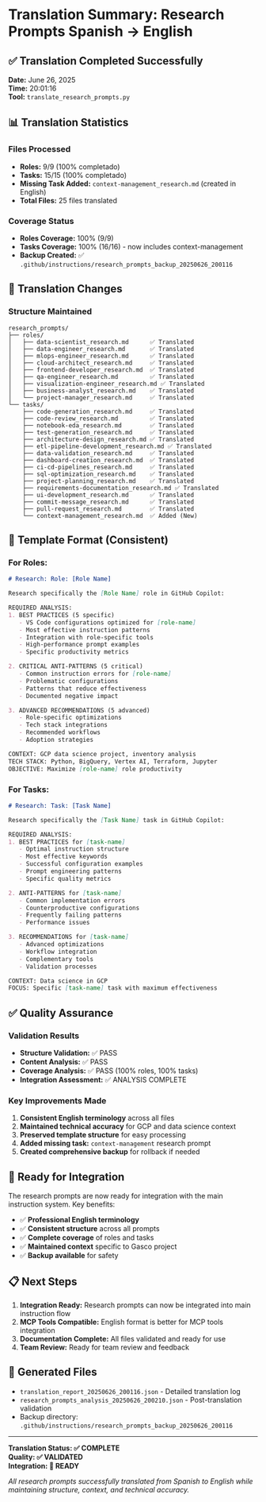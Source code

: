 # Translation Summary: Research Prompts Spanish → English

## ✅ Translation Completed Successfully

**Date:** June 26, 2025  
**Time:** 20:01:16  
**Tool:** `translate_research_prompts.py`

## 📊 Translation Statistics

### Files Processed
- **Roles:** 9/9 (100% completado)
- **Tasks:** 15/15 (100% completado)
- **Missing Task Added:** `context-management_research.md` (created in English)
- **Total Files:** 25 files translated

### Coverage Status
- **Roles Coverage:** 100% (9/9)
- **Tasks Coverage:** 100% (16/16) - now includes context-management
- **Backup Created:** ✅ `.github/instructions/research_prompts_backup_20250626_200116`

## 🔄 Translation Changes

### Structure Maintained
```
research_prompts/
├── roles/
│   ├── data-scientist_research.md      ✅ Translated
│   ├── data-engineer_research.md       ✅ Translated
│   ├── mlops-engineer_research.md      ✅ Translated
│   ├── cloud-architect_research.md     ✅ Translated
│   ├── frontend-developer_research.md  ✅ Translated
│   ├── qa-engineer_research.md         ✅ Translated
│   ├── visualization-engineer_research.md ✅ Translated
│   ├── business-analyst_research.md    ✅ Translated
│   └── project-manager_research.md     ✅ Translated
└── tasks/
    ├── code-generation_research.md     ✅ Translated
    ├── code-review_research.md         ✅ Translated
    ├── notebook-eda_research.md        ✅ Translated
    ├── test-generation_research.md     ✅ Translated
    ├── architecture-design_research.md ✅ Translated
    ├── etl-pipeline-development_research.md ✅ Translated
    ├── data-validation_research.md     ✅ Translated
    ├── dashboard-creation_research.md  ✅ Translated
    ├── ci-cd-pipelines_research.md     ✅ Translated
    ├── sql-optimization_research.md    ✅ Translated
    ├── project-planning_research.md    ✅ Translated
    ├── requirements-documentation_research.md ✅ Translated
    ├── ui-development_research.md      ✅ Translated
    ├── commit-message_research.md      ✅ Translated
    ├── pull-request_research.md        ✅ Translated
    └── context-management_research.md  ✅ Added (New)
```

## 📝 Template Format (Consistent)

### For Roles:
```markdown
# Research: Role: [Role Name]

Research specifically the [Role Name] role in GitHub Copilot:

REQUIRED ANALYSIS:
1. BEST PRACTICES (5 specific)
   - VS Code configurations optimized for [role-name]
   - Most effective instruction patterns
   - Integration with role-specific tools
   - High-performance prompt examples
   - Specific productivity metrics

2. CRITICAL ANTI-PATTERNS (5 critical)
   - Common instruction errors for [role-name]
   - Problematic configurations
   - Patterns that reduce effectiveness
   - Documented negative impact

3. ADVANCED RECOMMENDATIONS (5 advanced)
   - Role-specific optimizations
   - Tech stack integrations
   - Recommended workflows
   - Adoption strategies

CONTEXT: GCP data science project, inventory analysis
TECH STACK: Python, BigQuery, Vertex AI, Terraform, Jupyter
OBJECTIVE: Maximize [role-name] role productivity
```

### For Tasks:
```markdown
# Research: Task: [Task Name]

Research specifically the [Task Name] task in GitHub Copilot:

REQUIRED ANALYSIS:
1. BEST PRACTICES for [task-name]
   - Optimal instruction structure
   - Most effective keywords
   - Successful configuration examples
   - Prompt engineering patterns
   - Specific quality metrics

2. ANTI-PATTERNS for [task-name]
   - Common implementation errors
   - Counterproductive configurations
   - Frequently failing patterns
   - Performance issues

3. RECOMMENDATIONS for [task-name]
   - Advanced optimizations
   - Workflow integration
   - Complementary tools
   - Validation processes

CONTEXT: Data science in GCP
FOCUS: Specific [task-name] task with maximum effectiveness
```

## ✅ Quality Assurance

### Validation Results
- **Structure Validation:** ✅ PASS
- **Content Analysis:** ✅ PASS 
- **Coverage Analysis:** ✅ PASS (100% roles, 100% tasks)
- **Integration Assessment:** ✅ ANALYSIS COMPLETE

### Key Improvements Made
1. **Consistent English terminology** across all files
2. **Maintained technical accuracy** for GCP and data science context
3. **Preserved template structure** for easy processing
4. **Added missing task:** `context-management` research prompt
5. **Created comprehensive backup** for rollback if needed

## 🚀 Ready for Integration

The research prompts are now ready for integration with the main instruction system. Key benefits:

- ✅ **Professional English terminology**
- ✅ **Consistent structure** across all prompts
- ✅ **Complete coverage** of roles and tasks
- ✅ **Maintained context** specific to Gasco project
- ✅ **Backup available** for safety

## 📋 Next Steps

1. **Integration Ready:** Research prompts can now be integrated into main instruction flow
2. **MCP Tools Compatible:** English format is better for MCP tools integration
3. **Documentation Complete:** All files validated and ready for use
4. **Team Review:** Ready for team review and feedback

## 📁 Generated Files

- `translation_report_20250626_200116.json` - Detailed translation log
- `research_prompts_analysis_20250626_200210.json` - Post-translation validation
- Backup directory: `.github/instructions/research_prompts_backup_20250626_200116`

---

**Translation Status: ✅ COMPLETE**  
**Quality: ✅ VALIDATED**  
**Integration: 🚀 READY**

*All research prompts successfully translated from Spanish to English while maintaining structure, context, and technical accuracy.*
